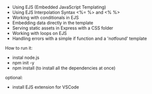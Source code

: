 - Using EJS (Embedded JavaScript Templating)
- Using EJS Interpolation Syntax <%=  %> and <%  %>
- Working with conditionals in EJS
- Embedding data directly in the template
- Serving static assets in Express with a CSS folder
- Working with loops on EJS
- Handling errors with a simple if function and a 'notfound' template

How to run it:
- instal node.js
- npm init -y 
- npm install (to install all the dependencies at once)

optional:
- install EJS extension for VSCode
